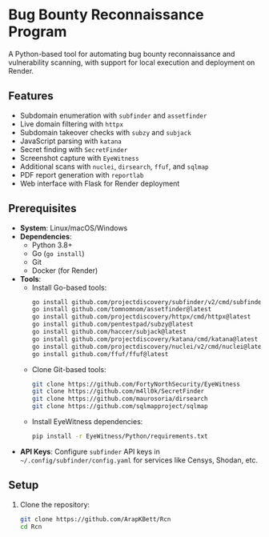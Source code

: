 # Bug Bounty Reconnaissance Program

A Python-based tool for automating bug bounty reconnaissance and vulnerability scanning, with support for local execution and deployment on Render.

## Features
- Subdomain enumeration with `subfinder` and `assetfinder`
- Live domain filtering with `httpx`
- Subdomain takeover checks with `subzy` and `subjack`
- JavaScript parsing with `katana`
- Secret finding with `SecretFinder`
- Screenshot capture with `EyeWitness`
- Additional scans with `nuclei`, `dirsearch`, `ffuf`, and `sqlmap`
- PDF report generation with `reportlab`
- Web interface with Flask for Render deployment

## Prerequisites
- **System**: Linux/macOS/Windows
- **Dependencies**:
  - Python 3.8+
  - Go (`go install`)
  - Git
  - Docker (for Render)
- **Tools**:
  - Install Go-based tools:
    ```bash
    go install github.com/projectdiscovery/subfinder/v2/cmd/subfinder@latest
    go install github.com/tomnomnom/assetfinder@latest
    go install github.com/projectdiscovery/httpx/cmd/httpx@latest
    go install github.com/pentestpad/subzy@latest
    go install github.com/haccer/subjack@latest
    go install github.com/projectdiscovery/katana/cmd/katana@latest
    go install github.com/projectdiscovery/nuclei/v2/cmd/nuclei@latest
    go install github.com/ffuf/ffuf@latest
    ```
  - Clone Git-based tools:
    ```bash
    git clone https://github.com/FortyNorthSecurity/EyeWitness
    git clone https://github.com/m4ll0k/SecretFinder
    git clone https://github.com/maurosoria/dirsearch
    git clone https://github.com/sqlmapproject/sqlmap
    ```
  - Install EyeWitness dependencies:
    ```bash
    pip install -r EyeWitness/Python/requirements.txt
    ```
- **API Keys**: Configure `subfinder` API keys in `~/.config/subfinder/config.yaml` for services like Censys, Shodan, etc.

## Setup
1. Clone the repository:
   ```bash
   git clone https://github.com/ArapKBett/Rcn
   cd Rcn
